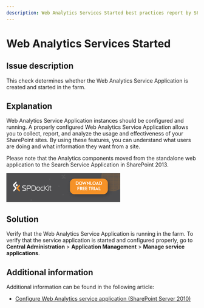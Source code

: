 ```yaml
---
description: Web Analytics Services Started best practices report by SPDocKit determines whether the Web Analytics Service Application is created and started in the farm.
---
```


# Web Analytics Services Started

## Issue description

This check determines whether the Web Analytics Service Application is created and started in the farm.

## Explanation

Web Analytics Service Application instances should be configured and running. A properly configured Web Analytics Service Application allows you to collect, report, and analyze the usage and effectiveness of your SharePoint sites. By using these features, you can understand what users are doing and what information they want from a site.

Please note that the Analytics components moved from the standalone web application to the Search Service Application in SharePoint 2013.

[![Download SPDocKit](../../.gitbook/assets/spdockit_download.png)](http://bit.ly/2US0Zna)

## Solution

Verify that the Web Analytics Service Application is running in the farm. To verify that the service application is started and configured properly, go to **Central Administration** &gt; **Application Management** &gt; **Manage service applications**.

## Additional information

Additional information can be found in the following article:

* [Configure Web Analytics service application \(SharePoint Server 2010\)](https://technet.microsoft.com/en-us/library/gg266382%28v=office.14%29.aspx)

